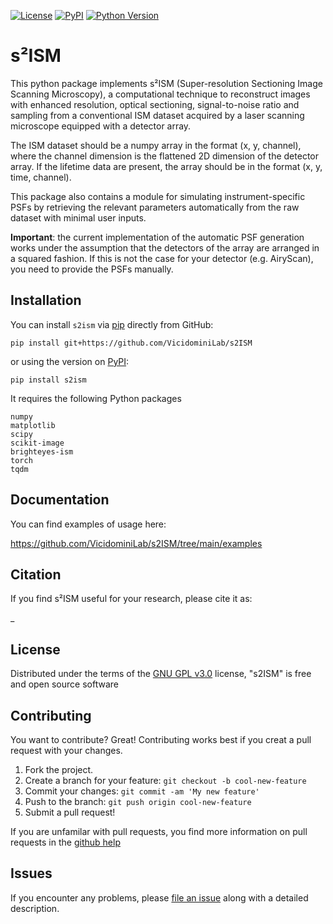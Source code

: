 [![License](https://img.shields.io/pypi/l/s2ism.svg?color=green)](https://github.com/VicidominiLab/s2ISM/blob/main/LICENSE)
[![PyPI](https://img.shields.io/pypi/v/s2ism.svg?color=green)](https://pypi.org/project/s2ism/)
[![Python Version](https://img.shields.io/pypi/pyversions/s2ism.svg?color=green)](https://python.org)

# s²ISM

This python package implements s²ISM (Super-resolution Sectioning Image Scanning Microscopy),
a computational technique to reconstruct images with enhanced resolution, optical sectioning, signal-to-noise ratio
and sampling from a conventional ISM dataset acquired by a laser scanning microscope equipped with a detector array.

The ISM dataset should be a numpy array in the format (x, y, channel), where the channel dimension is the flattened 2D
dimension of the detector array. If the lifetime data are present, the array should be in the format (x, y, time, channel).

This package also contains a module for simulating instrument-specific PSFs by retrieving the 
relevant parameters automatically from the raw dataset with minimal user inputs.

**Important**: the current implementation of the automatic PSF generation 
works under the assumption that the detectors of the array are arranged in a squared fashion.
If this is not the case for your detector (e.g. AiryScan), you need to provide the PSFs manually.


## Installation

You can install `s2ism` via [pip] directly from GitHub:

    pip install git+https://github.com/VicidominiLab/s2ISM

or using the version on [PyPI]:

    pip install s2ism

It requires the following Python packages

    numpy
    matplotlib
    scipy
    scikit-image
    brighteyes-ism
    torch
    tqdm

## Documentation

You can find examples of usage here:

https://github.com/VicidominiLab/s2ISM/tree/main/examples

## Citation

If you find s²ISM useful for your research, please cite it as:

_

## License

Distributed under the terms of the [GNU GPL v3.0] license,
"s2ISM" is free and open source software


## Contributing

You want to contribute? Great!
Contributing works best if you creat a pull request with your changes.

1. Fork the project.
2. Create a branch for your feature: `git checkout -b cool-new-feature`
3. Commit your changes: `git commit -am 'My new feature'`
4. Push to the branch: `git push origin cool-new-feature`
5. Submit a pull request!

If you are unfamilar with pull requests, you find more information on pull requests in the
 [github help](https://help.github.com/en/github/collaborating-with-issues-and-pull-requests/about-pull-requests)

## Issues

If you encounter any problems, please [file an issue] along with a detailed description.

[MIT]: http://opensource.org/licenses/MIT
[BSD-3]: http://opensource.org/licenses/BSD-3-Clause
[GNU GPL v3.0]: http://www.gnu.org/licenses/gpl-3.0.txt
[GNU LGPL v3.0]: http://www.gnu.org/licenses/lgpl-3.0.txt
[Apache Software License 2.0]: http://www.apache.org/licenses/LICENSE-2.0
[Mozilla Public License 2.0]: https://www.mozilla.org/media/MPL/2.0/index.txt

[file an issue]: https://github.com/VicidominiLab/s2ism/issues

[tox]: https://tox.readthedocs.io/en/latest/
[pip]: https://pypi.org/project/pip/
[PyPI]: https://pypi.org/project/s2ism/


